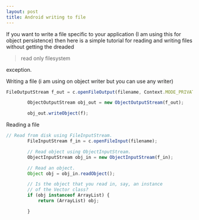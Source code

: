 ```yaml
---
layout: post
title: Android writing to file
---
```


If you want to write a file specific to your application (I am using
this for object persistence) then here is a simple tutorial for reading
and writing files without getting the dreaded

> read only filesystem

exception.

Writing a file (i am using on object writer but you can use any writer)

``` {.js name="code"}
FileOutputStream f_out = c.openFileOutput(filename, Context.MODE_PRIVATE);

        ObjectOutputStream obj_out = new ObjectOutputStream(f_out);

        obj_out.writeObject(f);
```

Reading a file

``` {.js name="code"}
// Read from disk using FileInputStream.
        FileInputStream f_in = c.openFileInput(filename);

        // Read object using ObjectInputStream.
        ObjectInputStream obj_in = new ObjectInputStream(f_in);

        // Read an object.
        Object obj = obj_in.readObject();

        // Is the object that you read in, say, an instance
        // of the Vector class?
        if (obj instanceof ArrayList) {
            return (ArrayList) obj;

        }
```

 









